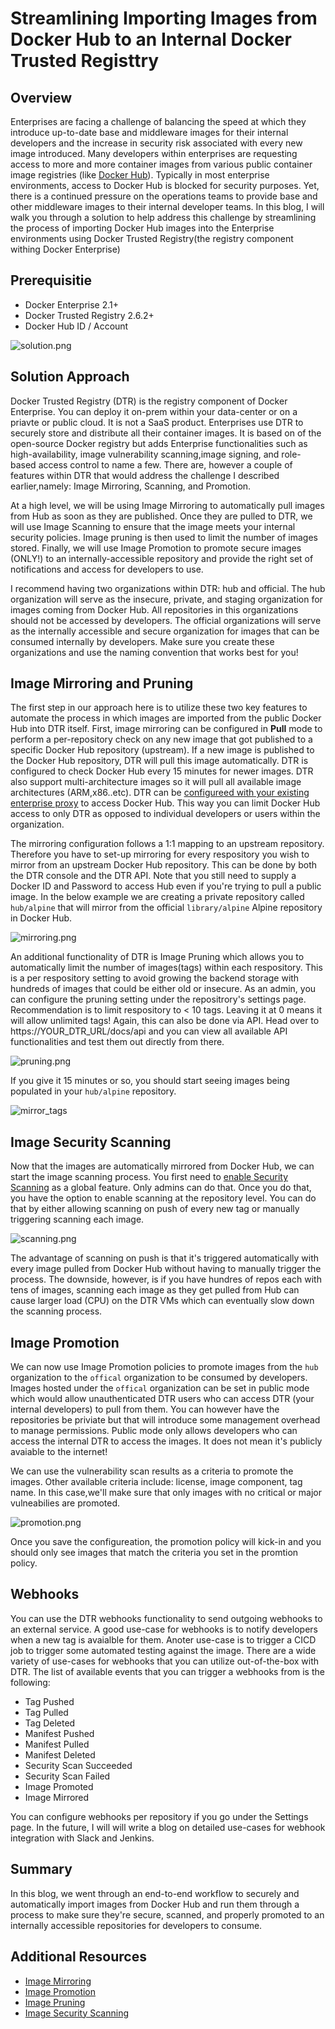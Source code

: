 # Streamlining Importing Images from Docker Hub to an Internal Docker Trusted Registtry

## Overview

Enterprises are facing a challenge of balancing the speed at which they introduce up-to-date base and middleware images for their internal developers and the increase in security risk associated with every new image introduced. Many developers within enterprises are requesting access to more and more container images from various public container image registries (like [Docker Hub](https://hub.docker.com/welcome)). Typically in most enterprise environments, access to Docker Hub is blocked for security purposes. Yet, there is a continued pressure on the operations teams to provide base and other middleware images to their internal developer teams. In this blog, I will walk you through a solution to help address this challenge by streamlining the process of importing Docker Hub images into the Enterprise environments using Docker Trusted Registry(the registry component withing Docker Enterprise)
## Prerequisitie

- Docker Enterprise 2.1+
- Docker Trusted Registry 2.6.2+
- Docker Hub ID / Account

![solution.png](img/hub_v4.png)
## Solution Approach

Docker Trusted Registry (DTR) is the registry component of Docker Enterprise. You can deploy it on-prem within your data-center or on a priavte or public cloud. It is not a SaaS product. Enterprises use DTR to securely store and distribute all their container images. It is based on of the open-source Docker registry but adds Enterprise functionalities such as high-availability, image vulnerability scanning,image signing, and role-based access control to name a few. There are, however a couple of features within DTR that would address the challenge I described earlier,namely: Image Mirroring, Scanning, and Promotion.

At a high level, we will be using Image Mirroring to automatically pull images from Hub as soon as they are published. Once they are pulled to DTR, we will use Image Scanning to ensure that the image meets your internal security policies. Image pruning is then used to limit the number of images stored. Finally, we will use Image Promotion to promote secure images (ONLY!) to an internally-accessible repository and provide the right set of notifications and access for developers to use. 

I recommend having two organizations within DTR: hub and official. The hub organization will serve as the insecure, private, and staging organization for images coming from Docker Hub. All repositories in this organizations should not be accessed by developers. The official organizations will serve as the internally accessible and secure organization for images that can be consumed internally by developers. Make sure you create these organizations and use the naming convention that works best for you!

## Image Mirroring and Pruning

The first step in our approach here is to utilize these two key features to automate the process in which images are imported from the public Docker Hub into DTR itself. First, image mirroring can be configured in **Pull** mode to perform a per-repository check on any new image that got published to a specific Docker Hub repository (upstream). If a new image is published to the Docker Hub repository, DTR will pull this image automatically. DTR is configured to check Docker Hub every 15 minutes for newer images. DTR also support multi-architecture images so it will pull all available image architectures (ARM,x86..etc). DTR can be [configureed with your existing enterprise proxy](https://docs.docker.com/ee/dtr/admin/configure/use-a-web-proxy/) to access Docker Hub. This way you can limit Docker Hub access to only DTR as opposed to individual developers or users within the organization.

The mirroring configuration follows a 1:1 mapping to an upstream repository. Therefore you have to set-up mirroring for every respository you wish to mirror from an upstream Docker Hub repository. This can be done by both the DTR console and the DTR API. Note that you still need to supply a Docker ID and Password to access Hub even if you're trying to pull a public image. In the below example we are creating a private repository called `hub/alpine` that will mirror from the official `library/alpine` Alpine repository in Docker Hub.

![mirroring.png](img/mirroring.png)


An additional functionality of DTR is Image Pruning which allows you to automatically limit the number of images(tags) within each respository. This is a per respository setting to avoid growing the backend storage with hundreds of images that could be either old or insecure. As an admin, you can configure the pruning setting under the repositrory's settings page. Recommendation is to limit respository to < 10 tags. Leaving it at 0 means it will allow unlimited tags! Again, this can also be done via API. Head over to https://YOUR_DTR_URL/docs/api and you can view all available API functionalities and test them out directly from there.

![pruning.png](img/pruning.png)


If you give it 15 minutes or so, you should start seeing images being populated in your `hub/alpine` repository.


![mirror_tags](img/mirror_tags.png)

## Image Security Scanning

Now that the images are automatically mirrored from Docker Hub, we can start the image scanning process. You first need to [enable Security Scanning](https://docs.docker.com/ee/dtr/admin/configure/set-up-vulnerability-scans/) as a global feature. Only admins can do that. Once you do that, you have the option to enable scanning at the repository level. You can do that by either allowing scanning on push of every new tag or manually triggering scanning each image. 

![scanning.png](img/scanning.png)

The advantage of scanning on push is that it's triggered automatically with every image pulled from Docker Hub without having to manually trigger the process. The downside, however, is if you have hundres of repos each with tens of images, scanning each image as they get pulled from Hub can cause larger load (CPU) on the DTR VMs which can eventually slow down the scanning process.

## Image Promotion 

We can now use Image Promotion policies to promote images from the `hub` organization to the `offical` organization to be consumed by developers. Images hosted under the `offical` organization can be set in public mode which would allow unauthenticated DTR users who can access DTR (your internal developers) to pull from them. You can however have the repositories be priviate but that will introduce some management overhead to manage permissions. Public mode only allows developers who can access the internal DTR to access the images. It does not mean it's publicly avaiable to the internet!

We can use the vulnerability scan results as a criteria to promote the images. Other available criteria include: license, image component, tag name. In this case,we'll make sure that only images with no critical or major vulneabilies are promoted.

![promotion.png](img/promotion_v3.png)

Once you save the configureation, the promotion policy will kick-in and you should only see images that match the criteria you set in the promtion policy.

## Webhooks

You can use the DTR webhooks functionality to send outgoing webhooks to an external service. A good use-case for webhooks is to notify developers when a new tag is avaialble for them. Anoter use-case is to trigger a CICD job to trigger some automated testing against the image. There are a wide variety of use-cases for webhooks that you can utilize out-of-the-box with DTR. The list of available events that you can trigger a webhooks from is the following:

- Tag Pushed
- Tag Pulled 
- Tag Deleted
- Manifest Pushed
- Manifest Pulled 
- Manifest Deleted
- Security Scan Succeeded
- Security Scan Failed
- Image Promoted
- Image Mirrored 

You can configure webhooks per repository if you go under the Settings page. In the future, I will will write a blog on detailed use-cases for webhook integration with Slack and Jenkins. 

## Summary

In this blog, we went through an end-to-end workflow to securely and automatically import images from Docker Hub and run them through a process to make sure they're secure, scanned, and properly promoted to an internally accessible repositories for developers to consume. 

## Additional Resources

- [Image Mirroring](https://docs.docker.com/ee/dtr/user/promotion-policies/pull-mirror/)
- [Image Promotion](https://docs.docker.com/ee/dtr/user/promotion-policies/internal-promotion/)
- [Image Pruning](https://docs.docker.com/ee/dtr/user/tag-pruning/)
- [Image Security Scanning](https://docs.docker.com/ee/dtr/user/manage-images/scan-images-for-vulnerabilities/)